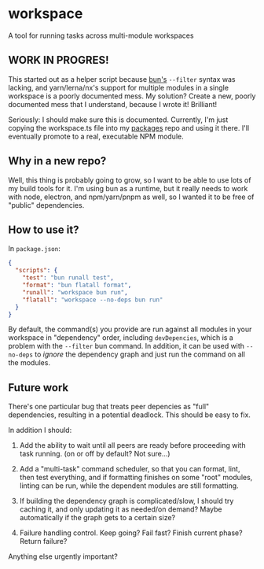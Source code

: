 # workspace

A tool for running tasks across multi-module workspaces

## WORK IN PROGRES!

This started out as a helper script because [bun's](https://bun.sh) `--filter`
syntax was lacking, and yarn/lerna/nx's support for multiple modules in a single
workspace is a poorly documented mess. My solution? Create a new, poorly
documented mess that I understand, because I wrote it! Brilliant!

Seriously: I should make sure this is documented. Currently, I'm just copying
the workspace.ts file into my [packages](https://github.com/kevinfrei/packages)
repo and using it there. I'll eventually promote to a real, executable NPM
module.

## Why in a new repo?

Well, this thing is probably going to grow, so I want to be able to use lots of
my build tools for it. I'm using bun as a runtime, but it really needs to work
with node, electron, and npm/yarn/pnpm as well, so I wanted it to be free of
"public" dependencies.

## How to use it?

In `package.json`:

```json
{
  "scripts": {
    "test": "bun runall test",
    "format": "bun flatall format",
    "runall": "workspace bun run",
    "flatall": "workspace --no-deps bun run"
  }
}
```

By default, the command(s) you provide are run against all modules in your
workspace in "dependency" order, including `devDepencies`, which is a problem
with the `--filter` bun command. In addition, it can be used with `--no-deps` to
_ignore_ the dependency graph and just run the command on all the modules.

## Future work

There's one particular bug that treats peer depencies as "full" dependencies,
resulting in a potential deadlock. This should be easy to fix.

In addition I should:

1. Add the ability to wait until all peers are ready before proceeding with task
   running. (on or off by default? Not sure...)

2. Add a "multi-task" command scheduler, so that you can format, lint, then test
   everything, and if formatting finishes on some "root" modules, linting can be
   run, while the dependent modules are still formatting.

3. If building the dependency graph is complicated/slow, I should try caching
   it, and only updating it as needed/on demand? Maybe automatically if the
   graph gets to a certain size?

4. Failure handling control. Keep going? Fail fast? Finish current phase? Return
   failure?

Anything else urgently important?
